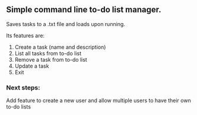 ## Simple command line to-do list manager. 
Saves tasks to a .txt file and loads upon running.

Its features are:
1. Create a task (name and description)
2. List all tasks from to-do list
3. Remove a task from to-do list
4. Update a task
5. Exit

### Next steps:
Add feature to create a new user and allow multiple users to have their own to-do lists 
